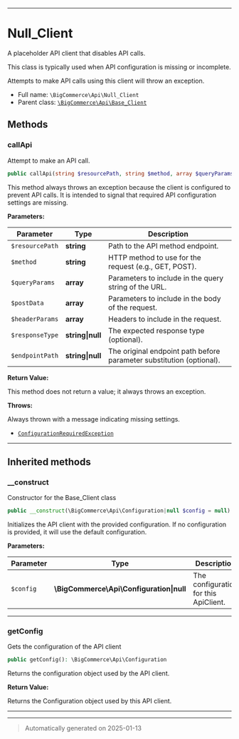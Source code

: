 ***

# Null_Client

A placeholder API client that disables API calls.

This class is typically used when API configuration is missing or incomplete.

Attempts to make API calls using this client will throw an exception.

* Full name: `\BigCommerce\Api\Null_Client`
* Parent class: [`\BigCommerce\Api\Base_Client`](./classes/BigCommerce/Api/Base_Client.md)




## Methods


### callApi

Attempt to make an API call.

```php
public callApi(string $resourcePath, string $method, array $queryParams, array $postData, array $headerParams, string|null $responseType = null, string|null $endpointPath = null): mixed
```

This method always throws an exception because the client is configured to prevent API calls.
It is intended to signal that required API configuration settings are missing.






**Parameters:**

| Parameter | Type | Description |
|-----------|------|-------------|
| `$resourcePath` | **string** | Path to the API method endpoint. |
| `$method` | **string** | HTTP method to use for the request (e.g., GET, POST). |
| `$queryParams` | **array** | Parameters to include in the query string of the URL. |
| `$postData` | **array** | Parameters to include in the body of the request. |
| `$headerParams` | **array** | Headers to include in the request. |
| `$responseType` | **string&#124;null** | The expected response type (optional). |
| `$endpointPath` | **string&#124;null** | The original endpoint path before parameter substitution (optional). |


**Return Value:**

This method does not return a value; it always throws an exception.



**Throws:**
<p>Always thrown with a message indicating missing settings.</p>

- [`ConfigurationRequiredException`](./classes/BigCommerce/Api/ConfigurationRequiredException.md)



***


## Inherited methods


### __construct

Constructor for the Base_Client class

```php
public __construct(\BigCommerce\Api\Configuration|null $config = null): mixed
```

Initializes the API client with the provided configuration. If no configuration
is provided, it will use the default configuration.






**Parameters:**

| Parameter | Type | Description |
|-----------|------|-------------|
| `$config` | **\BigCommerce\Api\Configuration&#124;null** | The configuration for this ApiClient. |





***

### getConfig

Gets the configuration of the API client

```php
public getConfig(): \BigCommerce\Api\Configuration
```

Returns the configuration object used by the API client.







**Return Value:**

Returns the Configuration object used by this API client.




***


***
> Automatically generated on 2025-01-13
